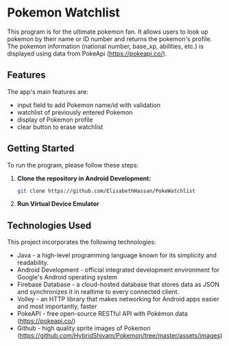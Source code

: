 # Pokemon Watchlist

This program is for the ultimate pokemon fan. It allows users to look up pokemon by their name or ID number and returns the pokemon's profile. The pokemon information (national number, base_xp, abilities, etc.) is displayed using data from PokeApi (https://pokeapi.co/). 

## Features 

The app's main features are:

* input field to add Pokemon name/id with validation
* watchlist of previously entered Pokemon
* display of Pokemon profile
* clear button to erase watchlist


## Getting Started

To run the program, please follow these steps:

1. **Clone the repository in Android Development:**

   ```bash
   git clone https://github.com/ElisabethHassan/PokeWatchlist
   ```

2. **Run Virtual Device Emulator**


## Technologies Used

This project incorporates the following technologies:

* Java - a high-level programming language known for its simplicity and readability.
* Android Development - official integrated development environment for Google's Android operating system
* Firebase Database - a cloud-hosted database that stores data as JSON and synchronizes it in realtime to every connected client.
* Volley - an HTTP library that makes networking for Android apps easier and most importantly, faster
* PokeAPI - free open-source RESTful API with Pokémon data (https://pokeapi.co/)
* Github - high quality sprite images of Pokemon (https://github.com/HybridShivam/Pokemon/tree/master/assets/images)
